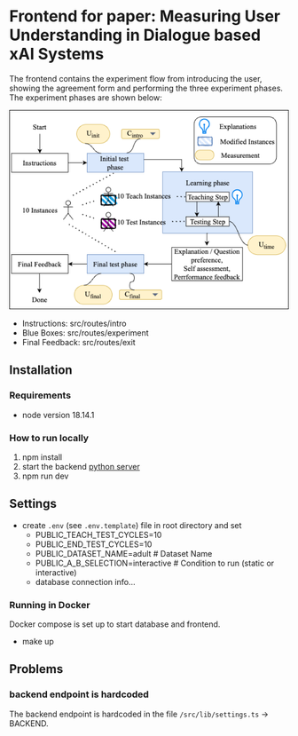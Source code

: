 # Frontend for paper: Measuring User Understanding in Dialogue based xAI Systems

The frontend contains the experiment flow from introducing the user, showing the agreement form and
performing the three experiment phases. The experiment phases are shown below:

![View PDF Image](static/Experiment-flowchart.png)

- Instructions: src/routes/intro
- Blue Boxes: src/routes/experiment
- Final Feedback: src/routes/exit

## Installation

### Requirements

- node version 18.14.1

### How to run locally

1. npm install
2. start the
   backend [python server](https://github.com/dimitrymindlin/Measuring-User-Understanding-in-Dialogue-based-XAI-Systems.git)
3. npm run dev

## Settings

- create `.env` (see `.env.template`) file in root directory and set
    - PUBLIC_TEACH_TEST_CYCLES=10
    - PUBLIC_END_TEST_CYCLES=10
    - PUBLIC_DATASET_NAME=adult # Dataset Name
    - PUBLIC_A_B_SELECTION=interactive # Condition to run (static or interactive)
    - database connection info...

### Running in Docker

Docker compose is set up to start database and frontend.
- make up
## Problems

### backend endpoint is hardcoded

The backend endpoint is hardcoded in the file `/src/lib/settings.ts` -> BACKEND.
